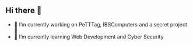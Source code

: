 ## Hi there 👋
- 🔭 I’m currently working on PeTTTag, IBSComputers and a secret project 🤫
- 🌱 I’m currently learning Web Development and Cyber Security

<!--
**Boriskata-Choveka/boriskata-choveka** is a ✨ _special_ ✨ repository because its `README.md` (this file) appears on your GitHub profile.

Here are some ideas to get you started:

- 🔭 I’m currently working on ...
- 🌱 I’m currently learning ...
- 👯 I’m looking to collaborate on ...
- 🤔 I’m looking for help with ...
- 💬 Ask me about ...
- 📫 How to reach me: ...
- 😄 Pronouns: ...
- ⚡ Fun fact: ...
-->
